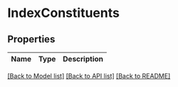 # IndexConstituents

[//]: # (CLASS:IntrinioSDK::IndexConstituents)

[//]: # (KIND:object)

## Properties

[//]: # (START_DEFINITION)

Name | Type | Description
------------ | ------------- | -------------

[//]: # (END_DEFINITION)


[[Back to Model list]](../README.md#documentation-for-models) [[Back to API list]](../README.md#documentation-for-api-endpoints) [[Back to README]](../README.md)



